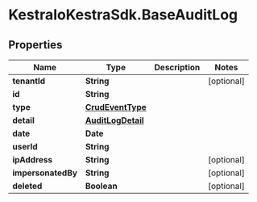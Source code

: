 # KestraIoKestraSdk.BaseAuditLog

## Properties

Name | Type | Description | Notes
------------ | ------------- | ------------- | -------------
**tenantId** | **String** |  | [optional] 
**id** | **String** |  | 
**type** | [**CrudEventType**](CrudEventType.md) |  | 
**detail** | [**AuditLogDetail**](AuditLogDetail.md) |  | 
**date** | **Date** |  | 
**userId** | **String** |  | 
**ipAddress** | **String** |  | [optional] 
**impersonatedBy** | **String** |  | [optional] 
**deleted** | **Boolean** |  | [optional] 



